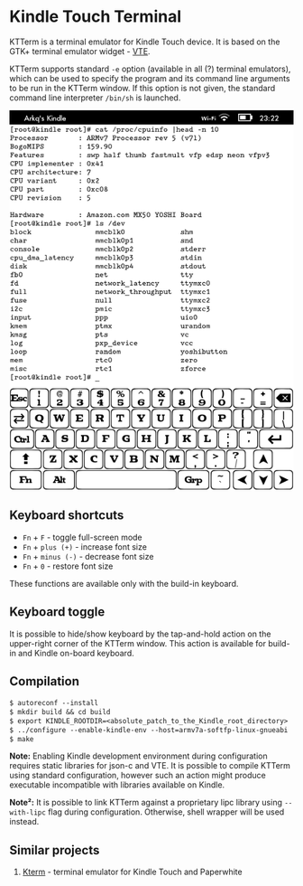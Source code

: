 Kindle Touch Terminal
=====================

KTTerm is a terminal emulator for Kindle Touch device. It is based on the GTK+ terminal emulator
widget - [VTE](https://github.com/GNOME/vte).

KTTerm supports standard `-e` option (available in all (?) terminal emulators), which can be used
to specify the program and its command line arguments to be run in the KTTerm window. If this
option is not given, the standard command line interpreter `/bin/sh` is launched.

![Screenshot](/screenshot.png?raw=true)


Keyboard shortcuts
------------------

* `Fn` + `F` - toggle full-screen mode
* `Fn` + `plus (+)` - increase font size
* `Fn` + `minus (-)` - decrease font size
* `Fn` + `0` - restore font size

These functions are available only with the build-in keyboard.


Keyboard toggle
---------------

It is possible to hide/show keyboard by the tap-and-hold action on the upper-right corner of the
KTTerm window. This action is available for build-in and Kindle on-board keyboard.


Compilation
-----------

	$ autoreconf --install
	$ mkdir build && cd build
	$ export KINDLE_ROOTDIR=<absolute_patch_to_the_Kindle_root_directory>
	$ ../configure --enable-kindle-env --host=armv7a-softfp-linux-gnueabi
	$ make

**Note:** Enabling Kindle development environment during configuration requires static libraries
for json-c and VTE. It is possible to compile KTTerm using standard configuration, however such
an action might produce executable incompatible with libraries available on Kindle.

**Note²:** It is possible to link KTTerm against a proprietary lipc library using `--with-lipc`
flag during configuration. Otherwise, shell wrapper will be used instead.


Similar projects
----------------

1. [Kterm](http://www.fabiszewski.net/kindle-terminal/) - terminal emulator for Kindle Touch and
	 Paperwhite

